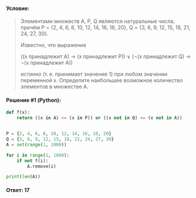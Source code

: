 #### Условие:

> Элементами множеств А, P, Q являются натуральные числа, причём P = {2, 4, 6, 8, 10, 12, 14, 16, 18, 20}, Q = {3, 6, 9, 12, 15, 18, 21, 24, 27, 30}.
> 
> Известно, что выражение
> 
> ((x принадлежит A) → (x принадлежит P)) ∨ (¬(x принадлежит Q) → ¬(x принадлежит A))
> 
> истинно (т. е. принимает значение 1) при любом значении переменной х. Определите наибольшее возможное количество элементов в множестве A.

#### Решение #1 (Python):
```python
def f(x):
    return ((x in A) <= (x in P)) or ((x not in Q) <= (x not in A))


P = {2, 4, 6, 8, 10, 12, 14, 16, 18, 20}
Q = {3, 6, 9, 12, 15, 18, 21, 24, 27, 30}
A = set(range(1, 1000))

for i in range(1, 1000):
    if not f(i):
        A.remove(i)

print(len(A))
```

#### Ответ: 17
